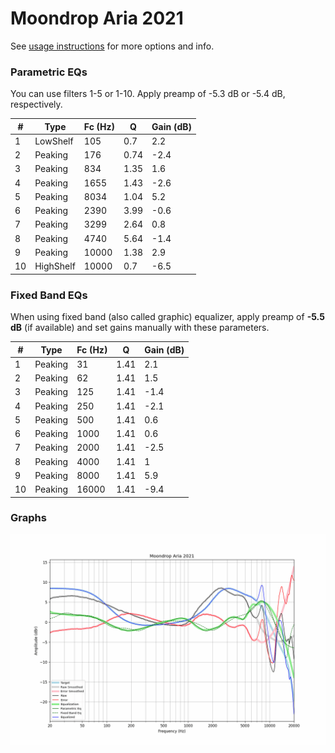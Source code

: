 # Moondrop Aria 2021
See [usage instructions](https://github.com/jaakkopasanen/AutoEq#usage) for more options and info.

### Parametric EQs
You can use filters 1-5 or 1-10. Apply preamp of -5.3 dB or -5.4 dB, respectively.

|   # | Type      |   Fc (Hz) |    Q |   Gain (dB) |
|-----|-----------|-----------|------|-------------|
|   1 | LowShelf  |       105 | 0.7  |         2.2 |
|   2 | Peaking   |       176 | 0.74 |        -2.4 |
|   3 | Peaking   |       834 | 1.35 |         1.6 |
|   4 | Peaking   |      1655 | 1.43 |        -2.6 |
|   5 | Peaking   |      8034 | 1.04 |         5.2 |
|   6 | Peaking   |      2390 | 3.99 |        -0.6 |
|   7 | Peaking   |      3299 | 2.64 |         0.8 |
|   8 | Peaking   |      4740 | 5.64 |        -1.4 |
|   9 | Peaking   |     10000 | 1.38 |         2.9 |
|  10 | HighShelf |     10000 | 0.7  |        -6.5 |

### Fixed Band EQs
When using fixed band (also called graphic) equalizer, apply preamp of **-5.5 dB** (if available) and set gains manually with these parameters.

|   # | Type    |   Fc (Hz) |    Q |   Gain (dB) |
|-----|---------|-----------|------|-------------|
|   1 | Peaking |        31 | 1.41 |         2.1 |
|   2 | Peaking |        62 | 1.41 |         1.5 |
|   3 | Peaking |       125 | 1.41 |        -1.4 |
|   4 | Peaking |       250 | 1.41 |        -2.1 |
|   5 | Peaking |       500 | 1.41 |         0.6 |
|   6 | Peaking |      1000 | 1.41 |         0.6 |
|   7 | Peaking |      2000 | 1.41 |        -2.5 |
|   8 | Peaking |      4000 | 1.41 |         1   |
|   9 | Peaking |      8000 | 1.41 |         5.9 |
|  10 | Peaking |     16000 | 1.41 |        -9.4 |

### Graphs
![](./Moondrop%20Aria%202021.png)
